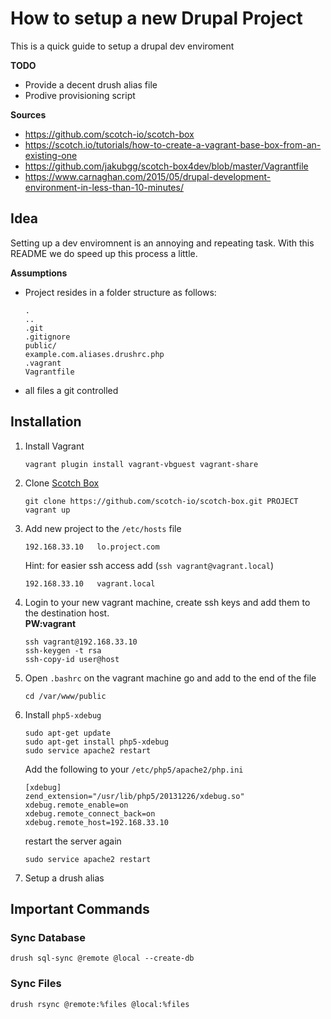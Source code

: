 # How to setup a new Drupal Project

This is a quick guide to setup a drupal dev enviroment

**TODO**
* Provide a decent drush alias file
* Prodive provisioning script

**Sources**
* https://github.com/scotch-io/scotch-box
* https://scotch.io/tutorials/how-to-create-a-vagrant-base-box-from-an-existing-one 
* https://github.com/jakubgg/scotch-box4dev/blob/master/Vagrantfile
* https://www.carnaghan.com/2015/05/drupal-development-environment-in-less-than-10-minutes/ 

## Idea
Setting up a dev enviromnent is an annoying and repeating task. With this README
we do speed up this process a little.

**Assumptions**
* Project resides in a folder structure as follows:
    ```
    .
    ..
    .git
    .gitignore
    public/
    example.com.aliases.drushrc.php
    .vagrant
    Vagrantfile
    ```

* all files a git controlled

## Installation

1. Install Vagrant
    ```
    vagrant plugin install vagrant-vbguest vagrant-share
    ```

2. Clone [Scotch Box](https://github.com/scotch-io/scotch-box)
    ```
    git clone https://github.com/scotch-io/scotch-box.git PROJECT
    vagrant up
    ```

3. Add new project to the ```/etc/hosts``` file
    ```
    192.168.33.10   lo.project.com
    ```
    Hint: for easier ssh access add (```ssh vagrant@vagrant.local```)
    ```
    192.168.33.10   vagrant.local
    ```

4. Login to your new vagrant machine, create ssh keys and add them to the 
   destination host.  
   **PW:vagrant** 
    ```
    ssh vagrant@192.168.33.10
    ssh-keygen -t rsa
    ssh-copy-id user@host
    ```

5. Open ```.bashrc``` on the vagrant machine go and add to the end of the file
    ```
    cd /var/www/public
    ```

6. Install ```php5-xdebug```
    ```
    sudo apt-get update
    sudo apt-get install php5-xdebug
    sudo service apache2 restart
    ```
    Add the following to your ```/etc/php5/apache2/php.ini```
    ```
    [xdebug]
    zend_extension="/usr/lib/php5/20131226/xdebug.so"
    xdebug.remote_enable=on
    xdebug.remote_connect_back=on
    xdebug.remote_host=192.168.33.10
    ```
    restart the server again
    ```
    sudo service apache2 restart
    ```

7. Setup a drush alias 

## Important Commands

### Sync Database
```
drush sql-sync @remote @local --create-db
```

### Sync Files
```
drush rsync @remote:%files @local:%files
```
